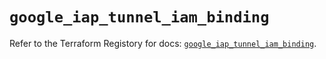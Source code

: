# `google_iap_tunnel_iam_binding`

Refer to the Terraform Registory for docs: [`google_iap_tunnel_iam_binding`](https://registry.terraform.io/providers/hashicorp/google-beta/4.77.0/docs/resources/google_iap_tunnel_iam_binding).
